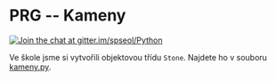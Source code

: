 # PRG -- Kameny

[![Join the chat at gitter.im/spseol/Python](https://badges.gitter.im/spseol/PRG-No.svg)](https://gitter.im/spseol/Python?utm_source=share-link&utm_medium=link&utm_campaign=share-link)

Ve škole jsme si vytvořili objektovou třídu `Stone`. Najdete ho v souboru 
[kameny.py](kameny.py).

